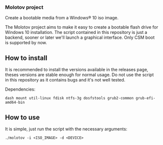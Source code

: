 ### Molotov project

Create a bootable media from a Windows® 10 iso image.

The Molotov project aims to make it easy to create a bootable flash drive for Windows 10 installation. The script contained in this repository is just a backend, sooner or later we'll launch a graphical interface. Only CSM boot is supported by now.

## How to install

It is recommended to install the versions available in the releases page, theses versions are stable enough for normal usage. Do not use the script in this repository as it contains bugs and it's not well tested.

Dependencies:

    dash mount util-linux fdisk ntfs-3g dosfstools grub2-common grub-efi-amd64-bin

## How to use

It is simple, just run the script with the necessary arguments:

    ./molotov -i <ISO_IMAGE> -d <DEVICE>

